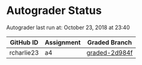 # Autograder Status
Autograder last run at: October 23, 2018 at 23:40

| GitHub ID | Assignment | Graded Branch |
|-----------|------------|---------------|
| rcharlie23 | a4 | [graded-2d984f](https://github.com/Fall2018COMP401-001/a4-rcharlie23/tree/graded-2d984f) | 
